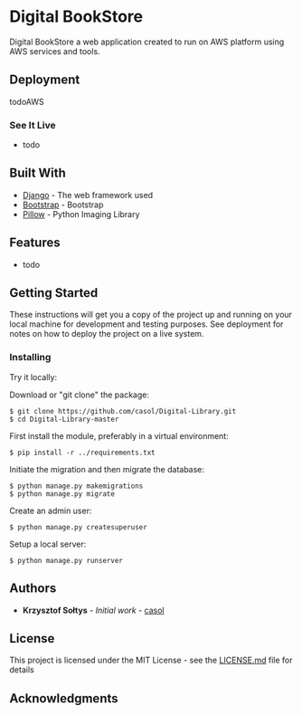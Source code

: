 # Digital BookStore

Digital BookStore a web application created to run on AWS platform using AWS services and tools.

## Deployment

todoAWS

### See It Live

* todo

## Built With

* [Django](https://www.djangoproject.com/) - The web framework used
* [Bootstrap](https://getbootstrap.com/) - Bootstrap
* [Pillow](https://pillow.readthedocs.io/en/4.3.x/) - Python Imaging Library

## Features

* todo

## Getting Started

These instructions will get you a copy of the project up and running on your local machine for development and testing purposes. See deployment for notes on how to deploy the project on a live system.

### Installing

Try it locally:

Download or "git clone" the package:
```
$ git clone https://github.com/casol/Digital-Library.git
$ cd Digital-Library-master
```
First install the module, preferably in a virtual environment:
```
$ pip install -r ../requirements.txt
```
Initiate the migration and then migrate the database:
```
$ python manage.py makemigrations
$ python manage.py migrate
```
Create an admin user:
```
$ python manage.py createsuperuser
```
Setup a local server:
```
$ python manage.py runserver
```

## Authors

* **Krzysztof Sołtys** - *Initial work* - [casol](https://github.com/casol)

## License

This project is licensed under the MIT License - see the [LICENSE.md](https://github.com/casol/) file for details

## Acknowledgments

